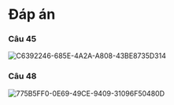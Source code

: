 # Đáp án

### Câu 45
![C6392246-685E-4A2A-A808-43BE8735D314](https://github.com/studyinvietnam/class12/assets/29000195/066c1d4c-82ed-4710-9e14-86f35262e6a9)
### Câu 48
![775B5FF0-0E69-49CE-9409-31096F50480D](https://github.com/studyinvietnam/class12/assets/29000195/9f9d3488-811a-4c6d-bff8-25b1f899b87f)

